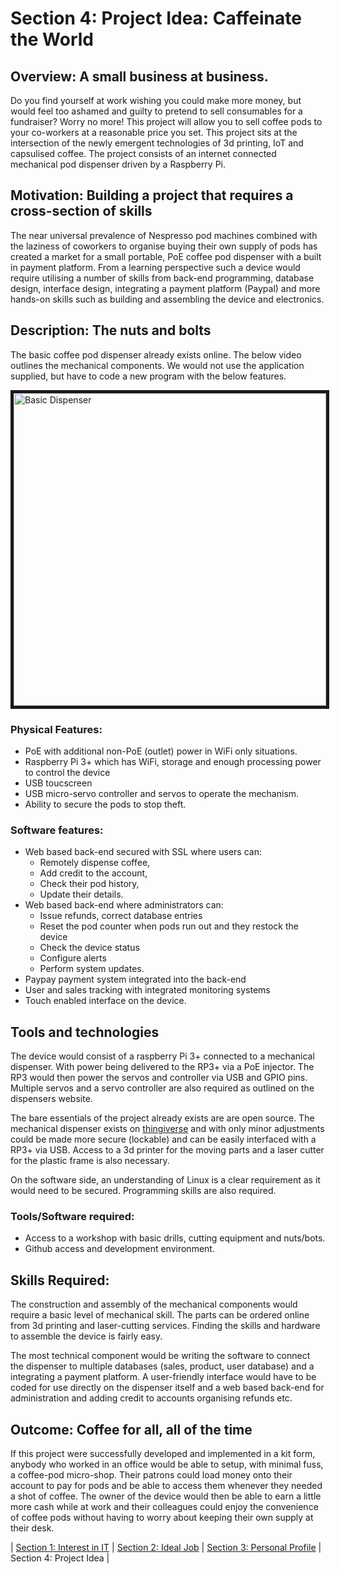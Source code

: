 # Section 4: Project Idea: Caffeinate the World 
## Overview: A small business at business.

Do you find yourself at work wishing you could make more money, but would feel too ashamed and guilty to pretend to sell consumables for a fundraiser? Worry no more! This project will allow you to sell coffee pods to your co-workers at a reasonable price you set. This project sits at the intersection of the newly emergent technologies of 3d printing, IoT and capsulised coffee. The project consists of an internet connected mechanical pod dispenser driven by a Raspberry Pi.

## Motivation: Building a project that requires a cross-section of skills

The near universal prevalence of Nespresso pod machines combined with the laziness of coworkers to organise buying their own supply of pods has created a market for a small portable, PoE coffee pod dispenser with a built in payment platform. From a learning perspective such a device would require utilising a number of skills from back-end programming, database design, interface design, integrating a payment platform (Paypal) and more hands-on skills such as building and assembling the device and electronics.

## Description: The nuts and bolts

The basic coffee pod dispenser already exists online. The below video outlines the mechanical components. We would not use the application supplied, but have to code a new program with the below features.

<a href="https://www.youtube.com/watch?feature=player_embedded&v=9wg3n8JrpgI
" target="_blank"><img src="https://img.youtube.com/vi/9wg3n8JrpgI/0.jpg" 
alt="Basic Dispenser" width="500" border="5" /></a>

### Physical Features:
* PoE with additional non-PoE (outlet) power in WiFi only situations.
* Raspberry Pi 3+ which has WiFi, storage and enough processing power to control the device
* USB toucscreen
* USB micro-servo controller and servos to operate the mechanism.
* Ability to secure the pods to stop theft.

### Software features:
* Web based back-end secured with SSL where users can:
  * Remotely dispense coffee,
  * Add credit to the account,
  * Check their pod history,
  * Update their details.
* Web based back-end where administrators can:
  * Issue refunds, correct database entries
  * Reset the pod counter when pods run out and they restock the device
  * Check the device status
  * Configure alerts
  * Perform system updates.
* Paypay payment system integrated into the back-end
* User and sales tracking with integrated monitoring systems
* Touch enabled interface on the device.

## Tools and technologies

The device would consist of a raspberry Pi 3+ connected to a mechanical dispenser. With power being delivered to the RP3+ via a PoE injector. The RP3 would then power the servos and controller via USB and GPIO pins. Multiple servos and a servo controller are also required as outlined on the dispensers website. 

The bare essentials of the project already exists are are open source. The mechanical dispenser exists on [thingiverse](https://www.thingiverse.com/thing:669792) and with only minor adjustments could be made more secure (lockable) and can be easily interfaced with a RP3+ via USB. Access to a 3d printer for the moving parts and a laser cutter for the plastic frame is also necessary.

On the software side, an understanding of Linux is a clear requirement as it would need to be secured. Programming skills are also required.

### Tools/Software required:
* Access to a workshop with basic drills, cutting equipment and nuts/bots.
* Github access and development environment.

## Skills Required:

The construction and assembly of the mechanical components would require a basic level of mechanical skill. The parts can be ordered online from 3d printing and laser-cutting services. Finding the skills and hardware to assemble the device is fairly easy.

The most technical component would be writing the software to connect the dispenser to multiple databases (sales, product, user database) and a integrating a payment platform. A user-friendly interface would have to be coded for use directly on the dispenser itself and a web based back-end for administration and adding credit to accounts organising refunds etc.

## Outcome: Coffee for all, all of the time

If this project were successfully developed and implemented in a kit form, anybody who worked in an office would be able to setup, with minimal fuss, a coffee-pod micro-shop. Their patrons could load money onto their account to pay for pods and be able to access them whenever they needed a shot of coffee. The owner of the device would then be able to earn a little more cash while at work and their colleagues could enjoy the convenience of coffee pods without having to worry about keeping their own supply at their desk.

| [Section 1: Interest in IT](../section1/section1.html) | [Section 2: Ideal Job](../section2/section2.html) | [Section 3: Personal Profile](../section3/section3.html) | Section 4: Project Idea |